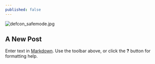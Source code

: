 ```yaml
---
published: false
---
```

![defcon_safemode.jpg]({{site.baseurl}}/_posts/defcon_safemode.jpg)
## A New Post

Enter text in [Markdown](http://daringfireball.net/projects/markdown/). Use the toolbar above, or click the **?** button for formatting help.
